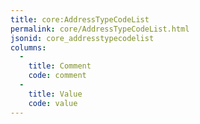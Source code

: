 ```yaml
---
title: core:AddressTypeCodeList
permalink: core/AddressTypeCodeList.html
jsonid: core_addresstypecodelist
columns:
  - 
    title: Comment
    code: comment
  - 
    title: Value
    code: value
---
```

